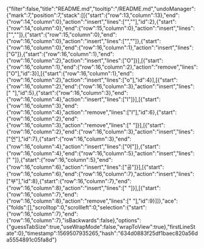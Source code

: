 {"filter":false,"title":"README.md","tooltip":"/README.md","undoManager":{"mark":7,"position":7,"stack":[[{"start":{"row":13,"column":13},"end":{"row":14,"column":0},"action":"insert","lines":["",""],"id":2},{"start":{"row":14,"column":0},"end":{"row":15,"column":0},"action":"insert","lines":["",""]},{"start":{"row":15,"column":0},"end":{"row":16,"column":0},"action":"insert","lines":["",""]},{"start":{"row":16,"column":0},"end":{"row":16,"column":1},"action":"insert","lines":["G"]},{"start":{"row":16,"column":1},"end":{"row":16,"column":2},"action":"insert","lines":["O"]}],[{"start":{"row":16,"column":1},"end":{"row":16,"column":2},"action":"remove","lines":["O"],"id":3}],[{"start":{"row":16,"column":1},"end":{"row":16,"column":2},"action":"insert","lines":["o"],"id":4}],[{"start":{"row":16,"column":2},"end":{"row":16,"column":3},"action":"insert","lines":[" "],"id":5},{"start":{"row":16,"column":3},"end":{"row":16,"column":4},"action":"insert","lines":["l"]}],[{"start":{"row":16,"column":3},"end":{"row":16,"column":4},"action":"remove","lines":["l"],"id":6},{"start":{"row":16,"column":2},"end":{"row":16,"column":3},"action":"remove","lines":[" "]}],[{"start":{"row":16,"column":2},"end":{"row":16,"column":3},"action":"insert","lines":["언"],"id":7},{"start":{"row":16,"column":3},"end":{"row":16,"column":4},"action":"insert","lines":["어"]},{"start":{"row":16,"column":4},"end":{"row":16,"column":5},"action":"insert","lines":[" "]},{"start":{"row":16,"column":5},"end":{"row":16,"column":6},"action":"insert","lines":["공"]}],[{"start":{"row":16,"column":6},"end":{"row":16,"column":7},"action":"insert","lines":["부"],"id":8},{"start":{"row":16,"column":7},"end":{"row":16,"column":8},"action":"insert","lines":[" "]}],[{"start":{"row":16,"column":7},"end":{"row":16,"column":8},"action":"remove","lines":[" "],"id":9}]]},"ace":{"folds":[],"scrolltop":0,"scrollleft":0,"selection":{"start":{"row":16,"column":7},"end":{"row":16,"column":7},"isBackwards":false},"options":{"guessTabSize":true,"useWrapMode":false,"wrapToView":true},"firstLineState":0},"timestamp":1569507935265,"hash":"634d0883f25df1baec820a56da5554891c05fa8d"}
